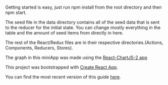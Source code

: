 Getting started is easy, just run npm install from the root directory and then npm start.

The seed file in the data directory contains all of the seed data that is sent to the reducer for the initial state.
You can change mostly everything in the table and the amount of seed items from directly in here.

The rest of the React/Redux files are in their respective directories.(Actions, Components, Reducers, Stores).

The graph in this miniApp was made using the [React-ChartJS-2 app](https://github.com/gor181/react-chartjs-2)

This project was bootstrapped with [Create React App](https://github.com/facebookincubator/create-react-app).

You can find the most recent version of this guide [here](https://github.com/facebookincubator/create-react-app/blob/master/packages/react-scripts/template/README.md).
